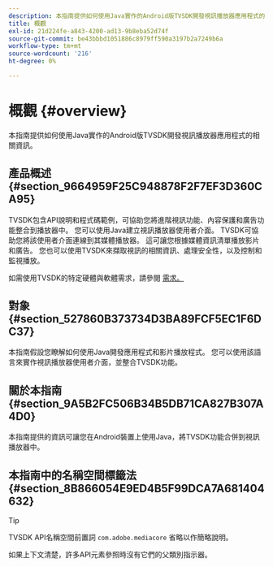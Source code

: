 ```yaml
---
description: 本指南提供如何使用Java實作的Android版TVSDK開發視訊播放器應用程式的相關資訊。
title: 概觀
exl-id: 21d224fe-a843-4200-ad13-9b8eba52d74f
source-git-commit: be43bbbd1051886c8979ff590a3197b2a7249b6a
workflow-type: tm+mt
source-wordcount: '216'
ht-degree: 0%

---
```


# 概觀 {#overview}

本指南提供如何使用Java實作的Android版TVSDK開發視訊播放器應用程式的相關資訊。

## 產品概述 {#section_9664959F25C948878F2F7EF3D360CA95}

TVSDK包含API說明和程式碼範例，可協助您將進階視訊功能、內容保護和廣告功能整合到播放器中。 您可以使用Java建立視訊播放器使用者介面。 TVSDK可協助您將該使用者介面連線到其媒體播放器。 這可讓您根據媒體資訊清單播放影片和廣告。 您也可以使用TVSDK來擷取視訊的相關資訊、處理安全性，以及控制和監視播放。

如需使用TVSDK的特定硬體與軟體需求，請參閱 [需求。](../../android-1.4-introduction/overview-prod-audience-guide/android-1.4-requirements.md)

## 對象 {#section_527860B373734D3BA89FCF5EC1F6DC37}

本指南假設您瞭解如何使用Java開發應用程式和影片播放程式。 您可以使用該語言來實作視訊播放器使用者介面，並整合TVSDK功能。

## 關於本指南 {#section_9A5B2FC506B34B5DB71CA827B307A4D0}

本指南提供的資訊可讓您在Android裝置上使用Java，將TVSDK功能合併到視訊播放器中。

## 本指南中的名稱空間標籤法 {#section_8B866054E9ED4B5F99DCA7A681404632}

>[!TIP]
>
>TVSDK API名稱空間前置詞 `com.adobe.mediacore` 省略以作簡略說明。
>
>如果上下文清楚，許多API元素參照時沒有它們的父類別指示器。
